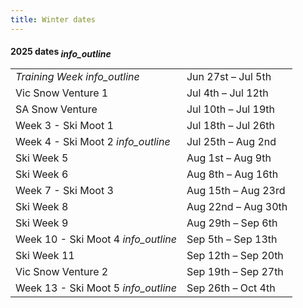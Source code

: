 ```yaml
---
title: Winter dates
---
```

<h4 class='dates-title'>2025 dates <i class='material-icons' title='Bookings open:<br />- 30th Jan - special supporters<br />- 1st Feb - Vic Rovers and Snow Venture<br />- 4th Feb - Interstate Rovers<br />- 7th Feb - Everyone <br />- 9th Feb - Subsequent bookings allowed<br /><i>Before the 9th you can only book in for a single week, after the 9th you can book in to as many as you like :-)</i>' style='position: relative; top: 4px'>info_outline</i></h4>
<div class='dates-container'>
  <table class='dates'>
    <tr><td><i>Training Week</i> <i class='material-icons' title='A specific training activity for past attendees of the Chalet. More details to come.'>info_outline</i></td><td>Jun 27st – Jul 5th</td></tr>
    <tr><td>Vic Snow Venture 1</td><td>Jul 4th – Jul 12th</td></tr>
    <tr><td>SA Snow Venture</td><td>Jul 10th – Jul 19th</td></tr>
    <tr><td>Week 3 - Ski Moot 1</td><td>Jul 18th – Jul 26th</td></tr>
    <tr><td>Week 4 - Ski Moot 2 <i class='material-icons' title='Open to Rovers and recent ex-Rovers :-) Under 30-ish week :-)'>info_outline</i></td><td>Jul 25th – Aug 2nd</td></tr>
    <tr><td>Ski Week 5</td><td>Aug 1st – Aug 9th</td></tr>
    <tr><td>Ski Week 6</td><td>Aug 8th – Aug 16th</td></tr>
    <tr><td>Week 7 - Ski Moot 3</td><td>Aug 15th – Aug 23rd</td></tr>
    <tr><td>Ski Week 8</td><td>Aug 22nd – Aug 30th</td></tr>
    <tr><td>Ski Week 9</td><td>Aug 29th – Sep 6th</td></tr>
    <tr><td>Week 10 - Ski Moot 4 <i class='material-icons' title='Open to Rovers and recent ex-Rovers :-) Under 30-ish week :-)'>info_outline</i></td><td>Sep 5th – Sep 13th</td></tr>
    <tr><td>Ski Week 11</td><td>Sep 12th – Sep 20th</td></tr>
    <tr><td>Vic Snow Venture 2</td><td>Sep 19th – Sep 27th</td></tr>
    <tr><td>Week 13 - Ski Moot 5 <i class='material-icons' title='Open to Rovers and recent ex-Rovers :-) Under 30-ish week :-)'>info_outline</i></td><td>Sep 26th – Oct 4th</td></tr>
    <!--<tr><td>Vic Snow Venture 3</td><td>Sep 22nd – Sep 30th</td></tr>-->
  </table>
</div>
